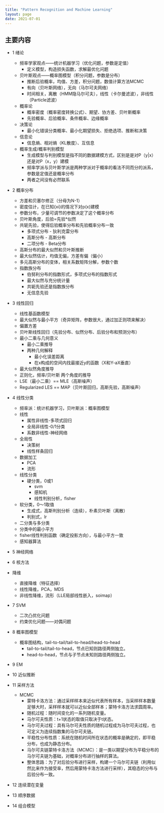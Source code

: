 ```yaml
---
title: "Pattern Recognition and Machine Learning"
layout: page
date: 2021-07-01
---
```


## 主要内容

- 1 绪论
    - 频率学家观点——统计机器学习（优化问题，参数是定值）
        - 定义模型，构造损失函数，求解最优化问题
    - 贝叶斯观点——概率图模型（积分问题，参数是分布）
        - 推断后验概率，均值、方差，积分问题，数值计算方法MCMC
        - 有向（贝叶斯网络），无向（马尔可夫网络）
        - 时间相关，离散（HMM隐马尔可夫），线性（卡尔曼滤波），非线性（Particle滤波）
    - 概率论
        - 概率密度（概率密度转换公式）、期望、协方差、贝叶斯概率
        - 先验概率、后验概率、条件概率、边缘概率
    - 决策论
        - 最小化错误分类概率、最小化期望损失、拒绝选项、推断和决策
    - 信息论
        - 信息熵、相对熵（KL散度）、互信息 
    - 概率生成/概率判别模型
        - 生成模型与判别模型是指不同的数据建模方式，区别是是对P（y|x）还是对P（x，y）建模
        - 频率学派与贝叶斯学派是两种学派对于概率的看法不同而分的派系，参数是定值还是概率分布
        - 两者之间没有必然联系
        
- 2 概率分布
    - 方差和贝塞尔修正（分母为N-1）
    - 密度估计，在已知{xi}的情况下对p(x)建模
    - 参数分布，少量可调节的参数决定了这个概率分布
    - 贝叶斯角度，后验=先验*似然
    - 共轭先验，使得后验概率分布和先验概率分布一致
        - 多项式分布 - 狄利克雷分布
        - 高斯分布 - 高斯分布
        - 二项分布 - Beta分布
    - 高斯分布的最大似然和贝叶斯推断
    - 最大似然估计，均值无偏，方差有偏（偏小）
    - 多元高斯分布的变体，相关系数矩阵分解，参数个数
    - 指数族分布
        - 伯努利分布的指数形式，多项式分布的指数形式
        - 最大似然与充分统计量
        - 共轭先验还是指数族分布
        - 无信息先验

- 3 线性回归
    - 线性基函数模型
    - 最大似然与最小平方（奇异矩阵，参数很大，通过加正则项来解决）
    - 偏置方差
    - 贝叶斯线性回归（先验分布、似然分布、后验分布和预测分布）
    - 最小二乘与几何意义
        - 最小二乘推导
        - 两种几何解释
            - 最小化误差距离
            - 在x构成的空间内找最接近y的函数（X和Y-aX垂直）
    - 最大似然角度推导
    - 正则化，频率/贝叶斯 两个角度的推导
    - LSE（最小二乘）== MLE（高斯噪声）
    - Regularized LES == MAP（贝叶斯回归，高斯先验，高斯噪声）
    
- 4 线性分类
    - 频率派：统计机器学习，贝叶斯派：概率图模型
    - 线性
        - 属性非线性-多项式回归
        - 全局非线性-0/1分类
        - 系数非线性-神经网络
    - 全局性
        - 决策树
        - 线性样条回归
    - 数据加工
        - PCA
        - 流形
    - 线性分类
        - 硬分类，0或1
            - svm
            - 感知机
            - 线性判别分析，fisher
    - 软分类，0～1取值
        - 生成式，高斯判别分析（连续），朴素贝叶斯（离散）
        - 判别式，lr
    - 二分类与多分类
    - 分类中的最小平方
    - fisher线性判别函数（确定投影方向），与最小平方一致
    - 感知器算法

- 5 神经网络

- 6 核方法

- 降维
    - 直接降维（特征选择）
    - 线性降维，PCA，MDS
    - 非线性降维，流形（LLE局部线性嵌入，soimap）

- 7 SVM
    - 二次凸优化问题
    - 约束优化问题——对偶问题
    

- 8 概率图模型
    - 概率图结构，tail-to-tail/tail-to-head/head-to-head
        - tail-to-tail/tail-to-head，节点已知则路径两侧独立。
        - head-to-head，节点与子节点未知则路径两侧独立。

- 9 EM

- 10 近似推断

- 11 采样方法
    - MCMC
        - 蒙特卡洛方法：通过采样样本来近似代表所有样本，当采样样本数量足够大时，采样样本就可以近似全部样本；蒙特卡洛方法求圆周率。
        - 随机过程：随时间变化的一系列随机变量。
        - 马尔可夫性质：t+1状态的取值只取决于t状态。
        - 马尔可夫过程：具有马尔可夫性质的随机过程成为马尔可夫过程，也可定义为连续指数集的马尔可夫链。
        - 平稳性分布性质：系统在随机时间所在状态的概率是确定的，即平稳分布，也成为静态分布。
        - 马尔可夫链蒙特卡洛方法（MCMC）：是一类以期望分布为平稳分布的马尔可夫链为基础，对概率分布进行抽样的算法。
        - 整体思路：为了对后验分布进行采样，构建一个马尔可夫链（利用似然比来作为接受率，然后用蒙特卡洛方法进行采样），其稳态的分布与后验分布一致。

- 12 连续潜在变量

- 13 顺序数据

- 14 组合模型